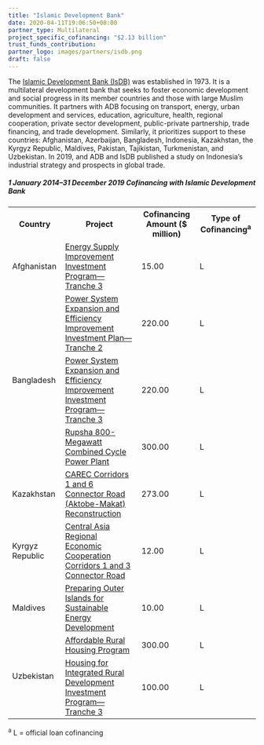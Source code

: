 ```yaml
---
title: "Islamic Development Bank"
date: 2020-04-11T19:06:50+08:00
partner_type: Multilateral
project_specific_cofinancing: "$2.13 billion"
trust_funds_contribution: 
partner_logo: images/partners/isdb.png
draft: false
---
```


The <a href="https://www.isdb.org/">Islamic Development Bank (IsDB)</a> was established in 1973. It is a multilateral development bank that seeks to foster economic development and social progress in its member countries and those with large Muslim communities. It partners with ADB focusing on transport, energy, urban development and services, education, agriculture, health, regional cooperation, private sector development, public-private partnership, trade financing, and trade development. Similarly, it prioritizes support to these countries: Afghanistan, Azerbaijan, Bangladesh, Indonesia, Kazakhstan, the Kyrgyz Republic, Maldives, Pakistan, Tajikistan, Turkmenistan, and Uzbekistan. In 2019, and ADB and IsDB published a study on Indonesia’s industrial strategy and prospects in global trade. 

##### _1 January 2014–31 December 2019_ Cofinancing with Islamic Development Bank

<table class="table dr-partner-table">

<tr>
<th>Country</th>
<th>Project</th>
<th>Cofinancing Amount ($ million)</th>
<th>Type of Cofinancing<sup>a</sup></th>
</tr>
<tr>
<td>Afghanistan</td>
<td><a href="https://www.adb.org/projects/47282-005/main" target="_blank">Energy
Supply Improvement Investment Program—Tranche 3</a></td>
<td>15.00 </td>
<td>L</td>
</tr>
<tr>
<td rowspan="3">Bangladesh</td>
<td><a href="https://www.adb.org/projects/42378-016/main" target="_blank">Power
System Expansion and Efficiency Improvement Investment Plan—Tranche 2</a></td>
<td>220.00 </td>
<td>L</td>
</tr>
<tr>
<td><a href="https://www.adb.org/projects/42378-017/main" target="_blank">Power System Expansion and Efficiency Improvement Investment Program—Tranche 3</a></td>
<td>220.00 </td>
<td>L</td>
</tr>
<tr>
<td><a href="https://www.adb.org/projects/50161-003/main" target="_blank">Rupsha 800-Megawatt Combined Cycle Power Plant</a></td>
<td>300.00 </td>
<td>L</td>
</tr>
<tr>
<td>Kazakhstan</td>
<td><a href="https://www.adb.org/projects/48424-002/main" target="_blank">CAREC Corridors 1 and 6 Connector Road (Aktobe-Makat) Reconstruction</a></td>
<td>273.00 </td>
<td>L</td>
</tr>
<tr>
<td>Kyrgyz Republic</td>
<td><a href="https://www.adb.org/projects/48401-007/main" target="_blank">Central Asia Regional Economic Cooperation Corridors 1 and 3 Connector Road</a></td>
<td>12.00 </td>
<td>L</td>
</tr>
<tr>
<td>Maldives</td>
<td><a href="https://www.adb.org/projects/46122-003/main" target="_blank">Preparing Outer Islands for Sustainable Energy Development</a></td>
<td>10.00 </td>
<td>L</td>
</tr>
<tr>
<td rowspan="2">Uzbekistan</td>
<td><a href="https://www.adb.org/projects/50022-002/main" target="_blank">Affordable Rural Housing Program</a></td>
<td>300.00 </td>
<td>L</td>
</tr>
<tr>
<td><a href="https://www.adb.org/projects/44318-026/main" target="_blank">Housing for Integrated Rural Development Investment Program—Tranche 3</a></td>
<td>100.00 </td>
<td>L</td>
</tr>
</table>

<p class="dr-footnote"><sup>a</sup> L = official loan cofinancing</p> 